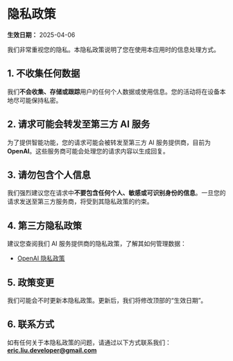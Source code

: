 # 隐私政策

**生效日期：** 2025-04-06

我们非常重视您的隐私。本隐私政策说明了您在使用本应用时的信息处理方式。

## 1. 不收集任何数据

我们**不会收集、存储或跟踪**用户的任何个人数据或使用信息。您的活动将在设备本地尽可能保持私密。

## 2. 请求可能会转发至第三方 AI 服务

为了提供智能功能，您的请求可能会被转发至第三方 AI 服务提供商，目前为 **OpenAI**。这些服务商可能会处理您的请求内容以生成回复。

## 3. 请勿包含个人信息

我们强烈建议您在请求中**不要包含任何个人、敏感或可识别身份的信息**。一旦您的请求发送至第三方服务商，将受到其隐私政策的约束。

## 4. 第三方隐私政策

建议您查阅我们 AI 服务提供商的隐私政策，了解其如何管理数据：

- [OpenAI 隐私政策](https://openai.com/policies/privacy-policy)

## 5. 政策变更

我们可能会不时更新本隐私政策。更新后，我们将修改顶部的“生效日期”。

## 6. 联系方式

如有任何关于本隐私政策的问题，请通过以下方式联系我们：**eric.liu.developer@gmail.com**
